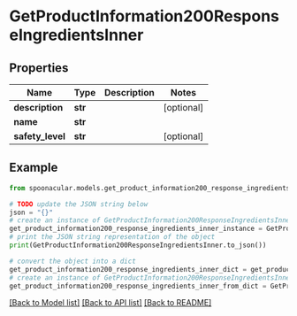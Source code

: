 # GetProductInformation200ResponseIngredientsInner


## Properties

Name | Type | Description | Notes
------------ | ------------- | ------------- | -------------
**description** | **str** |  | [optional] 
**name** | **str** |  | 
**safety_level** | **str** |  | [optional] 

## Example

```python
from spoonacular.models.get_product_information200_response_ingredients_inner import GetProductInformation200ResponseIngredientsInner

# TODO update the JSON string below
json = "{}"
# create an instance of GetProductInformation200ResponseIngredientsInner from a JSON string
get_product_information200_response_ingredients_inner_instance = GetProductInformation200ResponseIngredientsInner.from_json(json)
# print the JSON string representation of the object
print(GetProductInformation200ResponseIngredientsInner.to_json())

# convert the object into a dict
get_product_information200_response_ingredients_inner_dict = get_product_information200_response_ingredients_inner_instance.to_dict()
# create an instance of GetProductInformation200ResponseIngredientsInner from a dict
get_product_information200_response_ingredients_inner_from_dict = GetProductInformation200ResponseIngredientsInner.from_dict(get_product_information200_response_ingredients_inner_dict)
```
[[Back to Model list]](../README.md#documentation-for-models) [[Back to API list]](../README.md#documentation-for-api-endpoints) [[Back to README]](../README.md)


